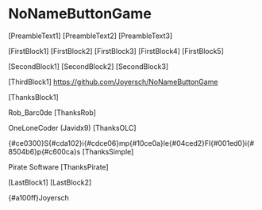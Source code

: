 # NoNameButtonGame

[PreambleText1]
[PreambleText2]
[PreambleText3]



[FirstBlock1]
[FirstBlock2]
[FirstBlock3]
[FirstBlock4]
[FirstBlock5]



[SecondBlock1]
[SecondBlock2]
[SecondBlock3]



[ThirdBlock1]
https://github.com/Joyersch/NoNameButtonGame

[ThanksBlock1]

Rob_Barc0de
[ThanksRob]

OneLoneCoder (Javidx9)
[ThanksOLC]

{#ce0300}S{#cda102}i{#cdce06}mp{#10ce0a}le{#04ced2}Fl{#001ed0}i{#8504b6}p{#c600ca}s
[ThanksSimple]

Pirate Software
[ThanksPirate]

[LastBlock1]
[LastBlock2]

{#a100ff}Joyersch




